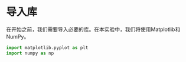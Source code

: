 # 导入库

在开始之前，我们需要导入必要的库。在本实验中，我们将使用Matplotlib和NumPy。

```python
import matplotlib.pyplot as plt
import numpy as np
```
